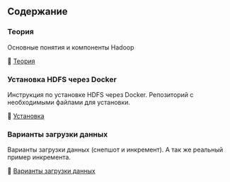 ## Содержание

### Теория

Основные понятия и компоненты Hadoop

🔗 [Теория](https://github.com/erohin94/Data-Engineer/tree/main/Hadoop/%D0%A2%D0%B5%D0%BE%D1%80%D0%B8%D1%8F)

### Установка HDFS через Docker

Инструкция по установке HDFS через Docker. Репозиторий с необходимыми файлами для установки.

🔗 [Установка](https://github.com/erohin94/Data-Engineer/tree/main/Hadoop/%D0%A3%D1%81%D1%82%D0%B0%D0%BD%D0%BE%D0%B2%D0%BA%D0%B0)

### Варианты загрузки данных

Варианты загрузки данных (снепшот и инкремент). А так же реальный пример инкремента.

🔗 [Варианты загрузки данных](https://github.com/erohin94/Data-Engineer/tree/main/Hadoop/%D0%92%D0%B0%D1%80%D0%B8%D0%B0%D0%BD%D1%82%D1%8B%20%D0%B7%D0%B0%D0%B3%D1%80%D1%83%D0%B7%D0%BA%D0%B8%20%D0%B4%D0%B0%D0%BD%D0%BD%D1%8B%D1%85)
